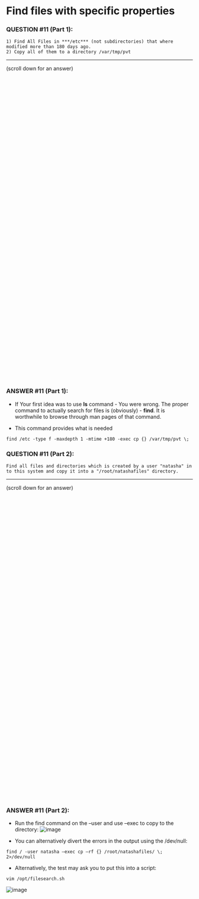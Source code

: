 #  Find files with specific properties

### QUESTION #11 (Part 1):
```
1) Find All Files in ***/etc*** (not subdirectories) that where modified more than 180 days ago.
2) Copy all of them to a directory /var/tmp/pvt
```

***
(scroll down for an answer)

<br/><br/><br/><br/><br/><br/><br/><br/><br/><br/><br/><br/><br/><br/><br/><br/><br/><br/><br/><br/><br/><br/><br/><br/>
<br/><br/><br/><br/><br/><br/><br/><br/><br/><br/><br/><br/><br/><br/><br/><br/><br/><br/><br/><br/><br/><br/><br/><br/>

### ANSWER #11 (Part 1):

* If Your first idea was to use **ls** command - You were wrong. The proper command to actually search for files is (obviously) - **find**.
It is worthwhile to browse through man pages of that command.

* This command provides what is needed
```
find /etc -type f -maxdepth 1 -mtime +180 -exec cp {} /var/tmp/pvt \;
```

### QUESTION #11 (Part 2): 

```
Find all files and directories which is created by a user "natasha" in to this system and copy it into a "/root/natashafiles" directory.
```

***
(scroll down for an answer)

<br/><br/><br/><br/><br/><br/><br/><br/><br/><br/><br/><br/><br/><br/><br/><br/><br/><br/><br/><br/><br/><br/><br/><br/>
<br/><br/><br/><br/><br/><br/><br/><br/><br/><br/><br/><br/><br/><br/><br/><br/><br/><br/><br/><br/><br/><br/><br/><br/>

### ANSWER #11 (Part 2):

* Run the find command on the –user and use –exec to copy to the directory:
![image](https://github.com/RedHatRanger/rhcsa9vagrant/assets/90477448/c88333a5-b9f8-414c-860b-231bfa39c283)

* You can alternatively divert the errors in the output using the /dev/null: 
```
find / -user natasha –exec cp –rf {} /root/natashafiles/ \; 2>/dev/null
```

* Alternatively, the test may ask you to put this into a script:
```
vim /opt/filesearch.sh
``` 
![image](https://github.com/RedHatRanger/rhcsa9vagrant/assets/90477448/a9be0bb8-dc84-47f4-b99d-8c89b366ff49)

